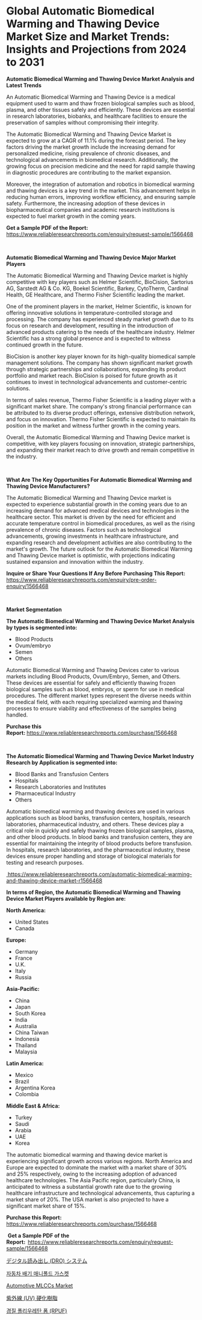 <p><h1>Global Automatic Biomedical Warming and Thawing Device Market Size and Market Trends: Insights and Projections from 2024 to 2031</h1></p><p><strong>Automatic Biomedical Warming and Thawing Device Market Analysis and Latest Trends</strong></p>
<p><p>An Automatic Biomedical Warming and Thawing Device is a medical equipment used to warm and thaw frozen biological samples such as blood, plasma, and other tissues safely and efficiently. These devices are essential in research laboratories, biobanks, and healthcare facilities to ensure the preservation of samples without compromising their integrity.</p><p>The Automatic Biomedical Warming and Thawing Device Market is expected to grow at a CAGR of 11.1% during the forecast period. The key factors driving the market growth include the increasing demand for personalized medicine, rising prevalence of chronic diseases, and technological advancements in biomedical research. Additionally, the growing focus on precision medicine and the need for rapid sample thawing in diagnostic procedures are contributing to the market expansion.</p><p>Moreover, the integration of automation and robotics in biomedical warming and thawing devices is a key trend in the market. This advancement helps in reducing human errors, improving workflow efficiency, and ensuring sample safety. Furthermore, the increasing adoption of these devices in biopharmaceutical companies and academic research institutions is expected to fuel market growth in the coming years.</p></p>
<p><strong>Get a Sample PDF of the Report:&nbsp;</strong> <a href="https://www.reliableresearchreports.com/enquiry/request-sample/1566468">https://www.reliableresearchreports.com/enquiry/request-sample/1566468</a></p>
<p>&nbsp;</p>
<p><strong>Automatic Biomedical Warming and Thawing Device Major Market Players</strong></p>
<p><p>The Automatic Biomedical Warming and Thawing Device market is highly competitive with key players such as Helmer Scientific, BioCision, Sartorius AG, Sarstedt AG & Co. KG, Boekel Scientific, Barkey, CytoTherm, Cardinal Health, GE Healthcare, and Thermo Fisher Scientific leading the market.</p><p>One of the prominent players in the market, Helmer Scientific, is known for offering innovative solutions in temperature-controlled storage and processing. The company has experienced steady market growth due to its focus on research and development, resulting in the introduction of advanced products catering to the needs of the healthcare industry. Helmer Scientific has a strong global presence and is expected to witness continued growth in the future.</p><p>BioCision is another key player known for its high-quality biomedical sample management solutions. The company has shown significant market growth through strategic partnerships and collaborations, expanding its product portfolio and market reach. BioCision is poised for future growth as it continues to invest in technological advancements and customer-centric solutions.</p><p>In terms of sales revenue, Thermo Fisher Scientific is a leading player with a significant market share. The company's strong financial performance can be attributed to its diverse product offerings, extensive distribution network, and focus on innovation. Thermo Fisher Scientific is expected to maintain its position in the market and witness further growth in the coming years.</p><p>Overall, the Automatic Biomedical Warming and Thawing Device market is competitive, with key players focusing on innovation, strategic partnerships, and expanding their market reach to drive growth and remain competitive in the industry.</p></p>
<p>&nbsp;</p>
<p><strong>What Are The Key Opportunities For Automatic Biomedical Warming and Thawing Device Manufacturers?</strong></p>
<p><p>The Automatic Biomedical Warming and Thawing Device market is expected to experience substantial growth in the coming years due to an increasing demand for advanced medical devices and technologies in the healthcare sector. This market is driven by the need for efficient and accurate temperature control in biomedical procedures, as well as the rising prevalence of chronic diseases. Factors such as technological advancements, growing investments in healthcare infrastructure, and expanding research and development activities are also contributing to the market's growth. The future outlook for the Automatic Biomedical Warming and Thawing Device market is optimistic, with projections indicating sustained expansion and innovation within the industry.</p></p>
<p><strong>Inquire or Share Your Questions If Any Before Purchasing This Report:</strong> <a href="https://www.reliableresearchreports.com/enquiry/pre-order-enquiry/1566468">https://www.reliableresearchreports.com/enquiry/pre-order-enquiry/1566468</a></p>
<p>&nbsp;</p>
<p><strong>Market Segmentation</strong></p>
<p><strong>The Automatic Biomedical Warming and Thawing Device Market Analysis by types is segmented into:</strong></p>
<p><ul><li>Blood Products</li><li>Ovum/embryo</li><li>Semen</li><li>Others</li></ul></p>
<p><p>Automatic Biomedical Warming and Thawing Devices cater to various markets including Blood Products, Ovum/Embryo, Semen, and Others. These devices are essential for safely and efficiently thawing frozen biological samples such as blood, embryos, or sperm for use in medical procedures. The different market types represent the diverse needs within the medical field, with each requiring specialized warming and thawing processes to ensure viability and effectiveness of the samples being handled.</p></p>
<p><strong>Purchase this Report:&nbsp;</strong><a href="https://www.reliableresearchreports.com/purchase/1566468">https://www.reliableresearchreports.com/purchase/1566468</a></p>
<p>&nbsp;</p>
<p><strong>The Automatic Biomedical Warming and Thawing Device Market Industry Research by Application is segmented into:</strong></p>
<p><ul><li>Blood Banks and Transfusion Centers</li><li>Hospitals</li><li>Research Laboratories and Institutes</li><li>Pharmaceutical Industry</li><li>Others</li></ul></p>
<p><p>Automatic biomedical warming and thawing devices are used in various applications such as blood banks, transfusion centers, hospitals, research laboratories, pharmaceutical industry, and others. These devices play a critical role in quickly and safely thawing frozen biological samples, plasma, and other blood products. In blood banks and transfusion centers, they are essential for maintaining the integrity of blood products before transfusion. In hospitals, research laboratories, and the pharmaceutical industry, these devices ensure proper handling and storage of biological materials for testing and research purposes.</p></p>
<p><a href="https://www.reliableresearchreports.com/automatic-biomedical-warming-and-thawing-device-market-r1566468">&nbsp;https://www.reliableresearchreports.com/automatic-biomedical-warming-and-thawing-device-market-r1566468</a></p>
<p><strong>In terms of Region, the Automatic Biomedical Warming and Thawing Device Market Players available by Region are:</strong></p>
<p>
    <p> <strong> North America: </strong>
        <ul>
            <li>United States</li>
            <li>Canada</li>
        </ul>
        </p> 
    <p> <strong> Europe: </strong>
        <ul>
            <li>Germany</li>
            <li>France</li>
            <li>U.K.</li>
            <li>Italy</li>
            <li>Russia</li>
        </ul>
        </p> 
    <p> <strong> Asia-Pacific: </strong>
        <ul>
            <li>China</li>
            <li>Japan</li>
            <li>South Korea</li>
            <li>India</li>
            <li>Australia</li>
            <li>China Taiwan</li>
            <li>Indonesia</li>
            <li>Thailand</li>
            <li>Malaysia</li>
        </ul>
        </p> 
    <p> <strong> Latin America: </strong>
        <ul>
            <li>Mexico</li>
            <li>Brazil</li>
            <li>Argentina Korea</li>
            <li>Colombia</li>
        </ul>
        </p> 
    <p> <strong> Middle East & Africa: </strong>
        <ul>
            <li>Turkey</li>
            <li>Saudi</li>
            <li>Arabia</li>
            <li>UAE</li>
            <li>Korea</li>
        </ul>
    </p>
    </p>
<p><p>The automatic biomedical warming and thawing device market is experiencing significant growth across various regions. North America and Europe are expected to dominate the market with a market share of 30% and 25% respectively, owing to the increasing adoption of advanced healthcare technologies. The Asia Pacific region, particularly China, is anticipated to witness a substantial growth rate due to the growing healthcare infrastructure and technological advancements, thus capturing a market share of 20%. The USA market is also projected to have a significant market share of 15%.</p></p>
<p><strong>Purchase this Report: </strong><a href="https://www.reliableresearchreports.com/purchase/1566468">https://www.reliableresearchreports.com/purchase/1566468</a></p>
<p>&nbsp;<strong>Get a Sample PDF of the Report:&nbsp;&nbsp;</strong><a href="https://www.reliableresearchreports.com/enquiry/request-sample/1566468">https://www.reliableresearchreports.com/enquiry/request-sample/1566468</a></p>
<p><strong></strong></p>
<p><p><a href="https://github.com/one-cool-chick/Market-Research-Report-List-1/blob/main/336377291790.md">デジタル読み出し (DRO) システム</a></p><p><a href="https://github.com/berlianaparadilla48/Market-Research-Report-List-1/blob/main/203418284638.md">자동차 배기 매니폴드 가스켓</a></p><p><a href="https://issuu.com/reportprime-2/docs/automotive-mlccs-market-size-2030.pptx">Automotive MLCCs Market</a></p><p><a href="https://github.com/luffiazaza/Market-Research-Report-List-1/blob/main/195141791789.md">紫外線 (UV) 硬化樹脂</a></p><p><a href="https://github.com/mdmazharulnwr786/Market-Research-Report-List-1/blob/main/856949084639.md">경질 폴리우레탄 폼 (RPUF)</a></p></p>